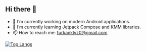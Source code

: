 ## Hi there 👋

- 🔭 I’m currently working on modern Android applications.
- 🌱 I’m currently learning Jetpack Compose and KMM libraries.
- 📫 How to reach me: furkanklvz0@gmail.com

[![Top Langs](https://github-readme-stats.vercel.app/api/top-langs/?username=furkanklvz&layout=donut)](https://github.com/furkanklvz/github-readme-stats)
